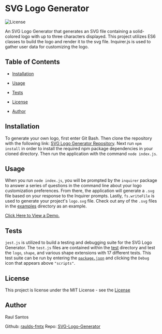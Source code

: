# SVG Logo Generator
    
![License](https://img.shields.io/static/v1?label=license&message=MIT&color=yellowgreen) 
    
An SVG Logo Generator that generates an SVG file containing a solid-colored logo with up to three characters displayed. This project utilizes ES6 classes to build the logo and render it to the svg file. Inquirer.js is used to gather user data for customizing the logo.
    
## Table of Contents
    
* [Installation](#Installation)
    
* [Usage](#Usage)
    
* [Tests](#Tests)
    
* [License](#License)
    
* [Author](#Author)
    
## Installation
    
To generate your own logo, first enter Git Bash. Then clone the repository with the following link: [SVG Logo Generator Repository](https://github.com/raulds-fmtx/README-Inquirer-Generator.git).
Next run `npm install` in order to install the required npm package dependencies in your cloned directory.
Then run the application with the command `node index.js`.
    
## Usage
    
When you run `node index.js`, you will be prompted by the `inquirer` package to answer a series of questions in the command line about your logo customization preferences.
From there, the application will generate a `.svg` file based on your response to the Inquirer prompts.
Lastly, `fs.writeFile` is used to generate your project's `logo.svg` file. Check out any of the `.svg` files in the [examples](./examples/) directory as an example.
    
[Click Here to View a Demo.]()

## Tests

`jest.js` is utilized to build a testing and debugging suite for the SVG Logo Generator. The `test.js` files are contained within the [test](./test/) directory and test the `logo`, `shape`, and various shape extensions with 17 different tests. This test suite can be run by entering the [`package.json`](./package.json) and clicking the `Debug` icon that appears above `"scripts"`.

## License
    
This project is license under the MIT License - see the [License](https://choosealicense.com/licenses/mit/)
    
## Author
    
Raul Santos
    
Github: [raulds-fmtx](https://github.com/raulds-fmtx)
Repo: [SVG-Logo-Generator](https://github.com/raulds-fmtx/SVG-Logo-Generator)